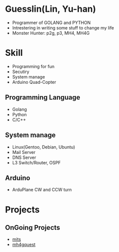 Guesslin(Lin, Yu-han)
=====================

* Programmer of GOLANG and PYTHON
* Intrestering in writing some stuff to change my life
* Monster Hunter: p2g, p3, MH4, MH4G

Skill
=====

* Programming for fun
* Secutiry
* System manage
* Arduino Quad-Copter

Programming Language
--------------------

* Golang
* Python
* C/C++

System manage
-------------

* Linux(Gentoo, Debian, Ubuntu)
* Mail Server
* DNS Server
* L3 Switch/Router, OSPF

Arduino
-------

* ArduPlane CW and CCW turn

Projects
========

OnGoing Projects
----------------

* [mits][]
* [mh4gquest][]

[mits]: https://github.com/guesslin/mits/
[mh4gquest]: https://github.com/guesslin/mh4gquest/
